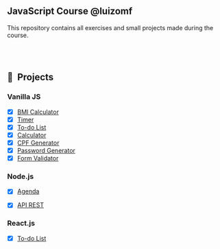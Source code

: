 ## JavaScript Course @luizomf
This repository contains all exercises and small projects made during the course.

<br><br>

## 🚧 &nbsp;Projects

### Vanilla JS
- [x] [BMI Calculator](https://github.com/kauanhindlmayer/javascript-course/tree/main/modulo3/029_calculo_imc)
- [x] [Timer](https://github.com/kauanhindlmayer/javascript-course/tree/main/modulo3/048_timer)
- [x] [To-do List](https://github.com/kauanhindlmayer/javascript-course/tree/main/modulo3/049_lista_de_tarefas)
- [x] [Calculator](https://github.com/kauanhindlmayer/javascript-course/tree/main/modulo4/060_calculadora_com_funcao_construtora)
- [x] [CPF Generator](https://github.com/kauanhindlmayer/javascript-course/tree/main/modulo9/096_gerador_de_cpfs_validos)
- [x] [Password Generator](https://github.com/kauanhindlmayer/javascript-course/tree/main/modulo9/097_gerador_de_senhas)
- [x] [Form Validator](https://github.com/kauanhindlmayer/javascript-course/tree/main/modulo7/087_validando_um_formulario.js)

### Node.js
- [x] [Agenda](https://github.com/kauanhindlmayer/javascript-course/tree/main/modulo11_projeto_agenda)
- [x] [API REST](https://github.com/kauanhindlmayer/javascript-course/tree/main/modulo13_api_rest)


### React.js
- [x] [To-do List](https://github.com/kauanhindlmayer/javascript-course/tree/main/modulo14_react/lista-de-tarefas)
